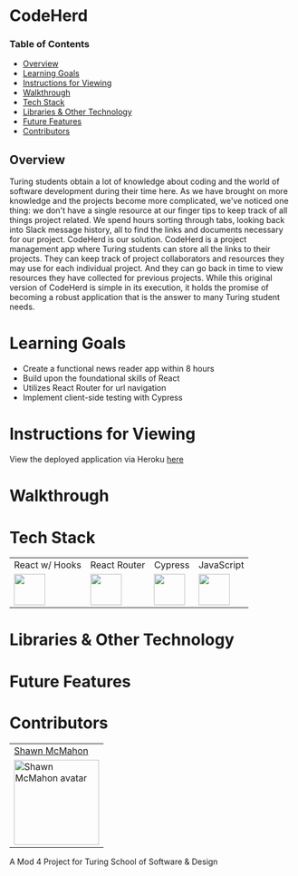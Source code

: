 # CodeHerd

### Table of Contents
- [Overview](#overview)
- [Learning Goals](#learning-goals)
- [Instructions for Viewing](#instructions-for-viewing)
- [Walkthrough](#walkthrough)
- [Tech Stack](#tech-stack)
- [Libraries & Other Technology](#libraries-&-other-technology)
- [Future Features](#future-features)
- [Contributors](#contributors)


## Overview

Turing students obtain a lot of knowledge about coding and the world of software development during their time here. As we have brought on more knowledge and the projects become more complicated, we've noticed one thing: we don't have a single resource at our finger tips to keep track of all things project related. We spend hours sorting through tabs, looking back into Slack message history, all to find the links and documents necessary for our project. CodeHerd is our solution. CodeHerd is a project management app where Turing students can store all the links to their projects. They can keep track of project collaborators and resources they may use for each individual project. And they can go back in time to view resources they have collected for previous projects. While this original version of CodeHerd is simple in its execution, it holds the promise of becoming a robust application that is the answer to many Turing student needs. 

# Learning Goals
  * Create a functional news reader app within 8 hours
  * Build upon the foundational skills of React  
  * Utilizes React Router for url navigation
  * Implement client-side testing with Cypress
  
# Instructions for Viewing

 View the deployed application via Heroku [here](https://codeherd.herokuapp.com/)
  


# Walkthrough
   
 
  
# Tech Stack
<table>
  <tr>
    <td>React w/ Hooks</td>
    <td>React Router</td>
    <td>Cypress</td>
    <td>JavaScript</td>
  </tr>
  <tr>
    <td><img width="55" src="https://raw.githubusercontent.com/gilbarbara/logos/master/logos/react.svg"/></td>
    <td><img width="55" src="https://raw.githubusercontent.com/gilbarbara/logos/master/logos/react-router.svg"/></td>
    <td><img width="55" src="https://raw.githubusercontent.com/gilbarbara/logos/master/logos/cypress.svg"/></td>
    <td><img width="55" src="https://raw.githubusercontent.com/gilbarbara/logos/master/logos/javascript.svg"/></td>
  </tr>
</table>
  
 # Libraries & Other Technology

  
# Future Features 
 
 
  
# Contributors
 <table>
  <tr>
    <td><a href="https://github.com/shawnmcmahon">Shawn McMahon</td>
  </tr>
  <tr>
    <td><img width="150" height="auto" src="https://avatars.githubusercontent.com/u/73731359?v=4" alt="Shawn McMahon avatar"/></td>
  </tr>
</table>
  
  
A Mod 4 Project for Turing School of Software & Design 
